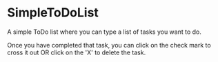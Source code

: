# SimpleToDoList

A simple ToDo list where you can type a list of tasks you want to do. 

Once you have completed that task, you can click on the check mark to cross it out OR click on the 'X' to delete the task.